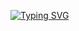 [![Typing SVG](https://readme-typing-svg.demolab.com/?lines=Hey+I+am+Kapil+Dalal)](https://git.io/typing-svg)
